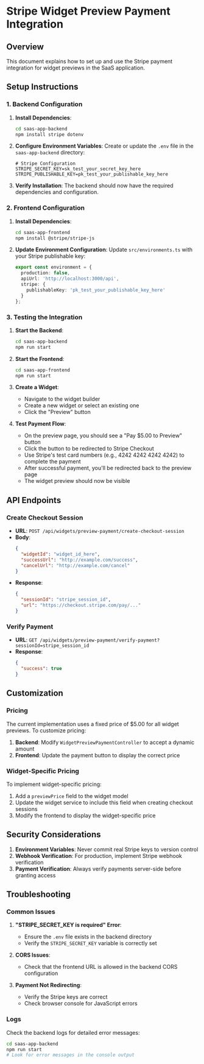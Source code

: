 # Stripe Widget Preview Payment Integration

## Overview
This document explains how to set up and use the Stripe payment integration for widget previews in the SaaS application.

## Setup Instructions

### 1. Backend Configuration

1. **Install Dependencies**:
   ```bash
   cd saas-app-backend
   npm install stripe dotenv
   ```

2. **Configure Environment Variables**:
   Create or update the `.env` file in the `saas-app-backend` directory:
   ```env
   # Stripe Configuration
   STRIPE_SECRET_KEY=sk_test_your_secret_key_here
   STRIPE_PUBLISHABLE_KEY=pk_test_your_publishable_key_here
   ```

3. **Verify Installation**:
   The backend should now have the required dependencies and configuration.

### 2. Frontend Configuration

1. **Install Dependencies**:
   ```bash
   cd saas-app-frontend
   npm install @stripe/stripe-js
   ```

2. **Update Environment Configuration**:
   Update `src/environments.ts` with your Stripe publishable key:
   ```typescript
   export const environment = {
     production: false,
     apiUrl: 'http://localhost:3000/api',
     stripe: {
       publishableKey: 'pk_test_your_publishable_key_here'
     }
   };
   ```

### 3. Testing the Integration

1. **Start the Backend**:
   ```bash
   cd saas-app-backend
   npm run start
   ```

2. **Start the Frontend**:
   ```bash
   cd saas-app-frontend
   npm run start
   ```

3. **Create a Widget**:
   - Navigate to the widget builder
   - Create a new widget or select an existing one
   - Click the "Preview" button

4. **Test Payment Flow**:
   - On the preview page, you should see a "Pay $5.00 to Preview" button
   - Click the button to be redirected to Stripe Checkout
   - Use Stripe's test card numbers (e.g., 4242 4242 4242 4242) to complete the payment
   - After successful payment, you'll be redirected back to the preview page
   - The widget preview should now be visible

## API Endpoints

### Create Checkout Session
- **URL**: `POST /api/widgets/preview-payment/create-checkout-session`
- **Body**:
  ```json
  {
    "widgetId": "widget_id_here",
    "successUrl": "http://example.com/success",
    "cancelUrl": "http://example.com/cancel"
  }
  ```
- **Response**:
  ```json
  {
    "sessionId": "stripe_session_id",
    "url": "https://checkout.stripe.com/pay/..."
  }
  ```

### Verify Payment
- **URL**: `GET /api/widgets/preview-payment/verify-payment?sessionId=stripe_session_id`
- **Response**:
  ```json
  {
    "success": true
  }
  ```

## Customization

### Pricing
The current implementation uses a fixed price of $5.00 for all widget previews. To customize pricing:

1. **Backend**: Modify `WidgetPreviewPaymentController` to accept a dynamic amount
2. **Frontend**: Update the payment button to display the correct price

### Widget-Specific Pricing
To implement widget-specific pricing:

1. Add a `previewPrice` field to the widget model
2. Update the widget service to include this field when creating checkout sessions
3. Modify the frontend to display the widget-specific price

## Security Considerations

1. **Environment Variables**: Never commit real Stripe keys to version control
2. **Webhook Verification**: For production, implement Stripe webhook verification
3. **Payment Verification**: Always verify payments server-side before granting access

## Troubleshooting

### Common Issues

1. **"STRIPE_SECRET_KEY is required" Error**:
   - Ensure the `.env` file exists in the backend directory
   - Verify the `STRIPE_SECRET_KEY` variable is correctly set

2. **CORS Issues**:
   - Check that the frontend URL is allowed in the backend CORS configuration

3. **Payment Not Redirecting**:
   - Verify the Stripe keys are correct
   - Check browser console for JavaScript errors

### Logs
Check the backend logs for detailed error messages:
```bash
cd saas-app-backend
npm run start
# Look for error messages in the console output
```